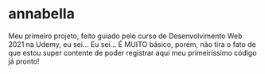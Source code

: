 # annabella
Meu primeiro projeto, feito guiado pelo curso de Desenvolvimento Web 2021 na Udemy, eu sei... Eu sei... É MUITO básico, porém, não tira o fato de que estou super contente de poder registrar aqui meu primeiríssimo código já pronto!
